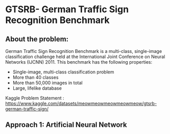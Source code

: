 # GTSRB- German Traffic Sign Recognition Benchmark

## About the problem: 
German Traffic Sign Recognition Benchmark is a multi-class, single-image classification challenge held at the International Joint Conference on Neural Networks (IJCNN) 2011.
This benchmark has the following properties:

- Single-image, multi-class classification problem
- More than 40 classes
- More than 50,000 images in total
- Large, lifelike database

Kaggle Problem Statement : https://www.kaggle.com/datasets/meowmeowmeowmeowmeow/gtsrb-german-traffic-sign/

## Approach 1: Artificial Neural Network



